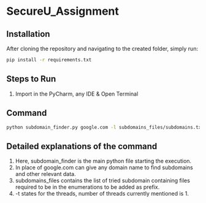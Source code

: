 # SecureU_Assignment

## Installation
After cloning the repository and navigating to the created folder, simply run:
```bash
pip install -r requirements.txt
```

## Steps to Run

1. Import in the PyCharm, any IDE & Open Terminal

## Command
```bash
python subdomain_finder.py google.com -l subdomains_files/subdomains.txt -t 1
```
## Detailed explanations of the command
1. Here, subdomain_finder is the main python file starting the execution. 
2. In place of google.com can give any domain name to find subdomains and other relevant data. 
3. subdomains_files contains the list of tried subdomain containing files required to be in the enumerations to be added as prefix. 
4. -t states for the threads, number of threads currently mentioned is 1.
###
